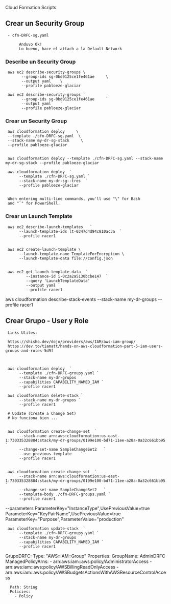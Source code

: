Cloud Formation Scripts


## Crear un Security Group

     - cfn-DRFC-sg.yaml

          Anduvo Ok!
          Lo bueno, hace el attach a la Default Network

### Describe un Security Group

     aws ec2 describe-security-groups \
           --group-ids sg-0bd9125ce1fe461ae     \
           --output yaml    \
           --profile pabloeze-glaciar

     aws ec2 describe-security-groups `
           --group-ids sg-0bd9125ce1fe461ae     `
           --output yaml    `
           --profile pabloeze-glaciar

### Crear un Security Group

     aws cloudformation deploy     \
     --template ./cfn-DRFC-sg.yaml  \
     --stack-name my-dr-sg-stack     \
     --profile pabloeze-glaciar


     aws cloudformation deploy --template ./cfn-DRFC-sg.yaml --stack-name my-dr-sg-stack --profile pabloeze-glaciar

     aws cloudformation deploy  `
          --template ./cfn-DRFC-sg.yaml `
          --stack-name my-dr-sg--tres  `
          --profile pabloeze-glaciar
     

     When entering multi-line commands, you'll use "\" for Bash 
     and "`" for PowerShell.
     
     
### Crear un Launch Template


     aws ec2 describe-launch-templates   `
          --launch-template-ids lt-0347d4d94c810ac3a  `
          --profile racer1


     aws ec2 create-launch-template \
          --launch-template-name TemplateForEncryption \
          --launch-template-data file://config.json


     aws ec2 get-launch-template-data  `
             --instance-id i-0c2a2a5130bcbe147  `
             --query 'LaunchTemplateData'   `
             --output yaml `
             --profile racer1
             
aws cloudformation describe-stack-events --stack-name my-dr-groups --profile racer1

## Crear Grupo - User y Role

     Links Utiles:

     https://shisho.dev/dojo/providers/aws/IAM/aws-iam-group/
     https://dev.to/tiamatt/hands-on-aws-cloudformation-part-5-iam-users-groups-and-roles-5d9f



     aws cloudformation deploy  `
          --template ./cfn-DRFC-groups.yaml `
          --stack-name my-dr-grupos  `
          --capabilities CAPABILITY_NAMED_IAM `
          --profile racer1

     aws cloudformation delete-stack `
          --stack-name my-dr-grupos `
          --profile racer1

     # Update (Create a Change Set)
     # No funciona bien ...


     aws cloudformation create-change-set  `
          --stack-name arn:aws:cloudformation:us-east-1:730335328884:stack/my-dr-groups/0199e100-bd71-11ee-a28a-0a32c661bb95    `
          --change-set-name SampleChangeSet2   `
          --use-previous-template    `
          --profile racer1


     aws cloudformation create-change-set  `
          --stack-name arn:aws:cloudformation:us-east-1:730335328884:stack/my-dr-groups/0199e100-bd71-11ee-a28a-0a32c661bb95    `
          --change-set-name SampleChangeSet2   `
          --template-body ./cfn-DRFC-groups.yaml `
          --profile racer1


    
    
--parameters ParameterKey="InstanceType",UsePreviousValue=true ParameterKey="KeyPairName",UsePreviousValue=true ParameterKey="Purpose",ParameterValue="production"


     aws cloudformation update-stack  `
          --template ./cfn-DRFC-groups.yaml `
          --stack-name my-dr-groups  `
          --capabilities CAPABILITY_NAMED_IAM `
          --profile racer1

  GrupoDRFC:
    Type: "AWS::IAM::Group"
    Properties:
      GroupName: AdminDRFC
      ManagedPolicyArns:
        - arn:aws:iam::aws:policy/AdministratorAccess
        - arn:aws:iam::aws:policy/AWSBillingReadOnlyAccess
        - arn:aws:iam::aws:policy/AWSBudgetsActionsWithAWSResourceControlAccess

      Path: String
      Policies: 
        - Policy

